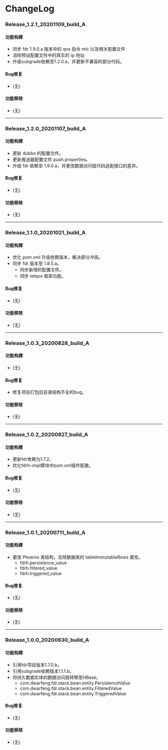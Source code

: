 # ChangeLog

### Release_1.2.1_20201109_build_A

#### 功能构建

- 同步 fdr 1.9.0.a 版本中的 qos 指令 mlc 以及相关配置文件
- 消除预设配置文件中的真实的 ip 地址
- 升级subgrade依赖至1.2.0.a，并更新不兼容的部分代码。

#### Bug修复

- (无)

#### 功能移除

- (无)

---

### Release_1.2.0_20201107_build_A

#### 功能构建

- 更新 dubbo 的配置文件。
- 更新推送器配置文件 push.properties。
- 升级 fdr 依赖至 1.9.0.a，并更改数据访问层代码适配接口的差异。

#### Bug修复

- (无)

#### 功能移除

- (无)

---

### Release_1.1.0_20201021_build_A

#### 功能构建

- 优化 pom.xml 升级依赖版本，解决部分冲突。
- 同步 fdr 版本至 1.8.5.a。
  - 同步新增的配置文件。
  - 同步 telqos 框架功能。

#### Bug修复

- (无)

#### 功能移除

- (无)

---

### Release_1.0.3_20200828_build_A

#### 功能构建

- (无)

#### Bug修复

- 修复项目打包后目录结构不全的bug。

#### 功能移除

- (无)

---

### Release_1.0.2_20200827_build_A

#### 功能构建

- 更新fdr依赖为1.7.2。
- 优化fdrh-impl模块中pom.xml插件配置。

#### Bug修复

- (无)

#### 功能移除

- (无)

---

### Release_1.0.1_20200711_build_A

#### 功能构建

- 更改 Phoenix 表结构，去除数据表的 tableImmutableRows 属性。
  - fdrh.persistence_value
  - fdrh.filtered_value
  - fdrh.triggered_value

#### Bug修复

- (无)

#### 功能移除

- (无)

---

### Release_1.0.0_20200630_build_A

#### 功能构建

- 引用fdr项目版本1.7.0.b。
- 引用subgrade依赖版本1.1.1.b。
- 将持久数据实体的数据访问层转移至HBase。
  - com.dwarfeng.fdr.stack.bean.entity.PersistenceValue
  - com.dwarfeng.fdr.stack.bean.entity.FilteredValue
  - com.dwarfeng.fdr.stack.bean.entity.TriggeredValue

#### Bug修复

- (无)

#### 功能移除

- (无)
